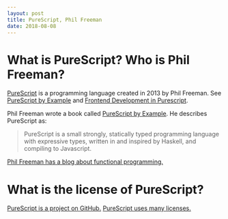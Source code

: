```yaml
---
layout: post
title: PureScript, Phil Freeman
date: 2018-08-08
---
```


# What is PureScript? Who is Phil Freeman?

[PureScript](http://www.purescript.org/) is a programming language created in 2013 by Phil Freeman. See [PureScript by Example](https://leanpub.com/purescript) and [Frontend Development in Purescript](bobkonf.de/2016/slides/karg.pdf).

Phil Freeman wrote a book called [PureScript by Example](https://leanpub.com/purescript). He describes PureScript as:

> PureScript is a small strongly, statically typed programming language with expressive types, written in and inspired by Haskell, and compiling to Javascript. 

[Phil Freeman has a blog about functional programming.](https://blog.functorial.com/)

# What is the license of PureScript?

[PureScript is a project on GitHub.](https://github.com/purescript/purescript) [PureScript uses many licenses.](https://github.com/purescript/purescript/blob/master/LICENSE)



